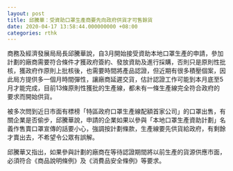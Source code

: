 ```yaml
---
layout: post
title: 邱騰華：受資助口罩生產商要先向政府供貨才可售餘貨
date: 2020-04-17 13:58:44.000000000 +08:00
categories: rthk
---
```


商務及經濟發展局局長邱騰華說，自3月開始接受資助本地口罩生產的申請，參加計劃的廠商需要符合條件才獲政府簽約、發放資助及進行採購，否則只是原則性批核，獲政府作原則上批核後，也需要時間將產品認證，但近期有很多積壓個案，因此局方提供多一個月時間彈性，讓廠商延遲交貨，估計認證工作可能到本月底至5月才能完成，目前13條原則性獲批的生產線，都未有一條生產線完全符合政府的要求而開始供貨。

被多次問到近日市面有標榜「特區政府口罩生產線配額首家公司」的口罩出售，有關企業是否偷步，邱騰華說，申請的企業如果以參與「本地口罩生產資助計劃」名義作售賣口罩宣傳的話要小心，強調按計劃條款，生產線要先供貨給政府，有剩餘才賣出去，不希望令公眾有誤解。

邱騰華又指出，如果參與計劃的廠商在等待認證期間將以前生產的貨源供應市面，必須符合《商品說明條例》及《消費品安全條例》等要求。

